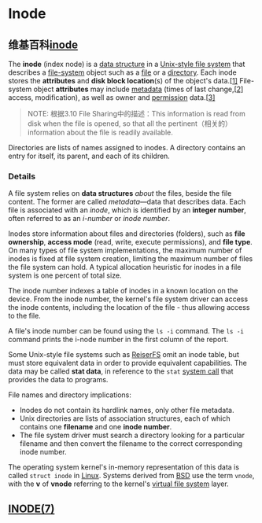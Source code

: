 # Inode



## 维基百科[inode](https://en.wikipedia.org/wiki/Inode)

The **inode** (index node) is a [data structure](https://en.wikipedia.org/wiki/Data_structure) in a [Unix-style file system](https://en.wikipedia.org/wiki/Unix_filesystem) that describes a [file-system](https://en.wikipedia.org/wiki/File_system) object such as a [file](https://en.wikipedia.org/wiki/Computer_file) or a [directory](https://en.wikipedia.org/wiki/Directory_(computing)). Each inode stores the **attributes** and **disk block location**(s) of the object's data.[[1\]](https://en.wikipedia.org/wiki/Inode#cite_note-1) File-system object **attributes** may include [metadata](https://en.wikipedia.org/wiki/Metadata) (times of last change,[[2\]](https://en.wikipedia.org/wiki/Inode#cite_note-2) access, modification), as well as owner and [permission](https://en.wikipedia.org/wiki/File_system_permissions) data.[[3\]](https://en.wikipedia.org/wiki/Inode#cite_note-3)

> NOTE: 根据3.10 File Sharing中的描述：This information is read from disk when the file is opened, so that all the pertinent（相关的） information about the file is readily available. 

Directories are lists of names assigned to inodes. A directory contains an entry for itself, its parent, and each of its children.

### Details

A file system relies on **data structures** *about* the files, beside the file content. The former are called *metadata*—data that describes data. Each file is associated with an *inode*, which is identified by an **integer number**, often referred to as an *i-number* or *inode number*.

Inodes store information about files and directories (folders), such as **file ownership**, **access mode** (read, write, execute permissions), and **file type**. On many types of file system implementations, the maximum number of inodes is fixed at file system creation, limiting the maximum number of files the file system can hold. A typical allocation heuristic for inodes in a file system is one percent of total size.

The inode number indexes a table of inodes in a known location on the device. From the inode number, the kernel's file system driver can access the inode contents, including the location of the file - thus allowing access to the file.

A file's inode number can be found using the `ls -i` command. The `ls -i` command prints the i-node number in the first column of the report.

Some Unix-style file systems such as [ReiserFS](https://en.wikipedia.org/wiki/ReiserFS) omit an inode table, but must store equivalent data in order to provide equivalent capabilities. The data may be called **stat data**, in reference to the `stat` [system call](https://en.wikipedia.org/wiki/System_call) that provides the data to programs.

File names and directory implications:

- Inodes do not contain its hardlink names, only other file metadata.
- Unix directories are lists of association structures, each of which contains one **filename** and one **inode number**.
- The file system driver must search a directory looking for a particular filename and then convert the filename to the correct corresponding inode number.

The operating system kernel's in-memory representation of this data is called `struct inode` in [Linux](https://en.wikipedia.org/wiki/Linux). Systems derived from [BSD](https://en.wikipedia.org/wiki/BSD) use the term `vnode`, with the **v** of **vnode** referring to the kernel's [virtual file system](https://en.wikipedia.org/wiki/Virtual_file_system) layer.



## [INODE(7)](http://man7.org/linux/man-pages/man7/inode.7.html)

